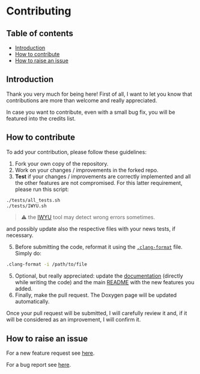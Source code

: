 # Contributing

## Table of contents

- [Introduction](#introduction)
- [How to contribute](#how-to-contribute)
- [How to raise an issue](#how-to-raise-an-issue)

## Introduction

Thank you very much for being here! First of all, I want to let you know that contributions are more than welcome and really appreciated.

In case you want to contribute, even with a small bug fix, you will be featured into the credits list.

## How to contribute

To add your contribution, please follow these guidelines:

1) Fork your own copy of the repository.
2) Work on your changes / improvements in the forked repo.
3) **Test** if your changes / improvements are correctly implemented and all the other features are not compromised. For this latter requirement, please run this script:

```bash
./tests/all_tests.sh
./tests/IWYU.sh
```

> :warning: the [IWYU](https://github.com/include-what-you-use/include-what-you-use) tool may detect wrong errors sometimes.

and possibly update also the respective files with your news tests, if necessary.

5) Before submitting the code, reformat it using the [`.clang-format`](https://github.com/JustWhit3/snake-game/blob/main/.clang-format.md) file. Simply do:

```bash
.clang-format -i /path/to/file
```

5) Optional, but really appreciated: update the [documentation](https://justwhit3.github.io/key-manager/) (directly while writing the code) and the main [README](https://github.com/JustWhit3/key-manager/blob/main/README.md) with the new features you added.
6) Finally, make the pull request. The Doxygen page will be updated automatically.

Once your pull request will be submitted, I will carefully review it and, if it will be considered as an improvement, I will confirm it.

## How to raise an issue

For a new feature request see [here](https://github.com/JustWhit3/key-manager/blob/main/.github/ISSUE_TEMPLATE/feature_request.md).

For a bug report see [here](https://github.com/JustWhit3/key-manager/blob/main/.github/ISSUE_TEMPLATE/bug_report.md).
